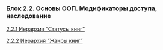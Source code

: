 ### Блок 2.2. Основы ООП. Модификаторы доступа, наследование

[2.2.1	Иерархия “Статусы книг”](./2.2.1)	

[2.2.2	Иерархия “Жанры книг”](./2.2.2)	
